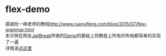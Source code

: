 # flex-demo
感谢阮一峰老师的教程<a target="_blank" href="http://www.ruanyifeng.com/blog/2015/07/flex-grammar.html">http://www.ruanyifeng.com/blog/2015/07/flex-grammar.html</a>
	<br>本示例在网友<a target="_blank" href="http://vgee.cn/">JailBreak</a>所做的<a target="_blank" href="http://static.vgee.cn/static/index.html">Demo</a>的基础上将教程上所有的布局都简单的实现了一遍 <br> 详情请<a target="_blank" href="https://brushbird.github.io/flex-demo/">点这里</a>
